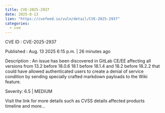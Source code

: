 ```yaml
--- 
title: CVE-2025-2937
date: 2025-8-13
lien: "https://cvefeed.io/vuln/detail/CVE-2025-2937"
categories:
  - cve
---
```


CVE ID : CVE-2025-2937

Published :  Aug. 13
2025
6:15 p.m. | 26 minutes ago

Description : An issue has been discovered in GitLab CE/EE affecting all versions from 13.2 before 18.0.6
18.1 before 18.1.4
and 18.2 before 18.2.2 that could have allowed authenticated users to create a denial of service condition by sending specially crafted markdown payloads to the Wiki feature.

Severity: 6.5 | MEDIUM

Visit the link for more details
such as CVSS details
affected products
timeline
and more...
